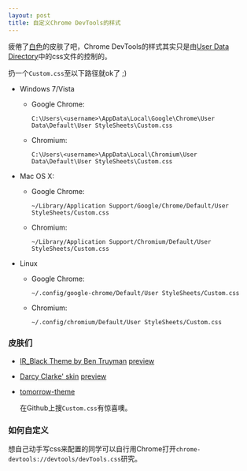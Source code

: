 ```yaml
---
layout: post
title: 自定义Chrome DevTools的样式
---
```


疲倦了[白色](http://i.imgur.com/KMUjc.png)的皮肤了吧，Chrome DevTools的样式其实只是由[User Data Directory](http://www.chromium.org/user-experience/user-data-directory)中的css文件的控制的。

扔一个<code>Custom.css</code>至以下路径就ok了 ;)

* Windows 7/Vista

  * Google Chrome:   
  
		C:\Users\<username>\AppData\Local\Google\Chrome\User Data\Default\User StyleSheets\Custom.css
    
  * Chromium: 
  
		C:\Users\<username>\AppData\Local\Chromium\User Data\Default\User StyleSheets\Custom.css
    
* Mac OS X:

  * Google Chrome: 
  
		~/Library/Application Support/Google/Chrome/Default/User StyleSheets/Custom.css
    
  * Chromium: 
  
		~/Library/Application Support/Chromium/Default/User StyleSheets/Custom.css
  
* Linux

  * Google Chrome: 
  
		~/.config/google-chrome/Default/User StyleSheets/Custom.css
    
  * Chromium: 
  
		~/.config/chromium/Default/User StyleSheets/Custom.css      

### 皮肤们

* [IR_Black Theme by Ben Truyman](https://gist.github.com/1150520) [preview](http://i.imgur.com/OcO26.png)
 
* [Darcy Clarke' skin](http://darcyclarke.me/dev/inspectorskin/Custom.css) [preview](http://i.imgur.com/p2KAL.png)

* [tomorrow-theme](https://github.com/chriskempson/tomorrow-theme/tree/master/Web%20Inspector)

	在Github上搜<code>Custom.css</code>有惊喜噢。


### 如何自定义

想自己动手写css来配置的同学可以自行用Chrome打开<code>chrome-devtools://devtools/devTools.css</code>研究。
